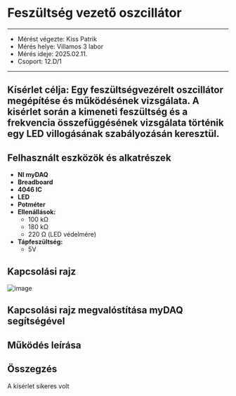 # Feszültség vezető oszcillátor

---  
- Mérést végezte: Kiss Patrik
- Mérés helye: Villamos 3 labor
- Mérés ideje: 2025.02.11.
- Csoport: 12.D/1


---   


## Kísérlet célja: Egy feszültségvezérelt oszcillátor megépítése és működésének vizsgálata. A kisérlet során a kimeneti feszültség és a frekvencia összefüggésének vizsgálata történik egy LED villogásának szabályozásán keresztül.


## Felhasznált eszközök és alkatrészek
- **NI myDAQ**
- **Breadboard**
- **4046 IC**
- **LED**
- **Potméter**
- **Ellenállások:**
  - 100 kΩ
  - 180 kΩ
  - 220 Ω (LED védelmére)
- **Tápfeszültség:**
  - 5V 

## Kapcsolási rajz
![image](https://github.com/user-attachments/assets/7d08127c-bc6a-4956-b3bf-09055e4f60ba)



## Kapcsolási rajz megvalóstítása myDAQ segítségével





## Működés leírása



## Összegzés
A kísérlet sikeres volt

